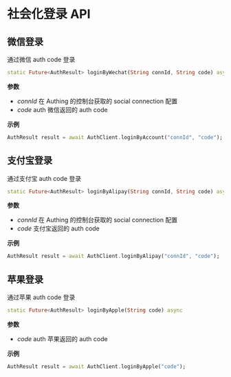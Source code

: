 # 社会化登录 API

<LastUpdated/>

## 微信登录

通过微信 auth code 登录

```dart
static Future<AuthResult> loginByWechat(String connId, String code) async
```

**参数**

- *connId* 在 Authing 的控制台获取的 social connection 配置
- *code* auth 微信返回的 auth code

**示例**

```dart
AuthResult result = await AuthClient.loginByAccount("connId", "code");
```



## 支付宝登录

通过支付宝 auth code 登录

```dart
static Future<AuthResult> loginByAlipay(String connId, String code) async
```

**参数**

- *connId* 在 Authing 的控制台获取的 social connection 配置
- *code* 支付宝返回的 auth code

**示例**

```dart
AuthResult result = await AuthClient.loginByAlipay("connId", "code");
```



## 苹果登录

通过苹果 auth code 登录

```dart
static Future<AuthResult> loginByApple(String code) async
```

**参数**

- *code* auth 苹果返回的 auth code

**示例**

```dart
AuthResult result = await AuthClient.loginByApple("code");
```